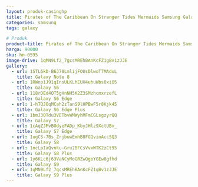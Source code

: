 ```yaml
---
layout: produk-casinghp
title: Pirates of The Caribbean On Stranger Tides Mermaids Samsung Galaxy S9 Plus Case
categories: samsung
tags: galaxy

# Produk
product-title: Pirates of The Caribbean On Stranger Tides Mermaids Samsung Galaxy S9 Plus Case
harga: 90000
sku: hn-0595
image-drive: 1qMN9Lf2_7gcsMREhBAnKcFZ1gBv1zJJE
gallery:
  - url: 1STL6kD-B6J78LmlijFOUsDlwoT7MAduL
    title: Galaxy Note 8
  - url: 1RWnp1J91qInsULKLhEUH4uhuWbsOxiO5
    title: Galaxy S6
  - url: 118rDEd4QT5gHnNH5K2Z3SMzhcmxrzefL
    title: Galaxy S6 Edge
  - url: 1-hTQJOqMCah2zTanS9lHPBwF5r8Kjk45
    title: Galaxy S6 Edge Plus
  - url: 1bmJ3OTdu3VETbvWMWyhMFmCGLsgzyrQQ
    title: Galaxy S7
  - url: 1cAqZJMvBOdyeFADp_KbyJHlz9XctUBv_
    title: Galaxy S7 Edge
  - url: 1ugCS-7Bs_ZrjbuwEmhB8FG1vinAccSQ3
    title: Galaxy S8
  - url: 1ncLpIaQvnku-Gru2BFCsVvxWTK2zCt95
    title: Galaxy S8 Plus
  - url: 1y6KLc6j63VaNCyMoGRZwQgoYGEw8gfhd
    title: Galaxy S9
  - url: 1qMN9Lf2_7gcsMREhBAnKcFZ1gBv1zJJE
    title: Galaxy S9 Plus
---
```

